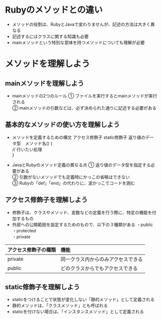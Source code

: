 # Rubyのメソッドとの違い
- メソッドの役割は、RubyとJavaで変わりませんが、記述の方法は大きく異なる
- 記述するにはクラスに関する知識も必要
- mainメソッドという特別な意味を持つメソッドについても理解が必要

# メソッドを理解しよう
## mainメソッドを理解しよう
- mainメソッドの2つのルール
① ファイルを実行するとmainメソッドが実行される  
② mainメソッドの引数などは、必ず決められた通りに記述する必要がある  

## 基本的なメソッドの使い方を理解しよう
- メソッドを定義するための構文
アクセス修飾子 static修飾子 返り値のデータ型　メソッド名() {  
  // 行いたい処理  
}  

- JavaとRubyのメソッド定義の異なる点
① 返り値のデータ型を指定する必要がある  
② 引数がないメソッドでも定義時にかっこの省略はできない  
③ Rubyの「def」「end」の代わりに、波かっこでコードを囲む  

## アクセス修飾子を理解しよう
- 修飾子は、クラスやメソッド、変数などの定義を行う際に、特定の機能を付加するもの
- 外部への公開範囲を設定するためのもので、以下の３種類がある
・public  
・protected  
・private  

| アクセス修飾子の種類 | 機能 |
|:---|:---|
|private |同一クラス内からのみアクセスできる |
|public	|どのクラスからでもアクセスできる |

## static修飾子を理解しよう
- staticをつけることで状態が変化しない「静的メソッド」として定義される
- 静的メソッドは、「クラスメソッド」とも呼ばれる
- staticを付けない場合は、「インスタンスメソッド」として定義される
